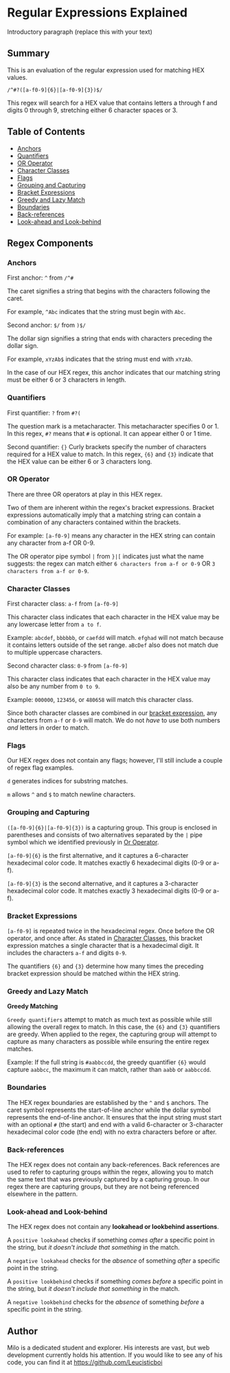 # Regular Expressions Explained

Introductory paragraph (replace this with your text)

## Summary

This is an evaluation of the regular expression used for matching HEX values.

`/^#?([a-f0-9]{6}|[a-f0-9]{3})$/`

This regex will search for a HEX value that contains letters a through f and digits 0 through 9, stretching either 6 character spaces or 3. 

## Table of Contents

- [Anchors](#anchors)
- [Quantifiers](#quantifiers)
- [OR Operator](#or-operator)
- [Character Classes](#character-classes)
- [Flags](#flags)
- [Grouping and Capturing](#grouping-and-capturing)
- [Bracket Expressions](#bracket-expressions)
- [Greedy and Lazy Match](#greedy-and-lazy-match)
- [Boundaries](#boundaries)
- [Back-references](#back-references)
- [Look-ahead and Look-behind](#look-ahead-and-look-behind)

## Regex Components

### Anchors

First anchor: `^` from `/^#`

  The caret signifies a string that begins with the characters following the caret. 
  
  For example, `^Abc` indicates that the string must begin with `Abc`.
  
Second anchor: `$/` from `)$/`

  The dollar sign signifies a string that ends with characters preceding the dollar sign. 
  
  For example, `xYzAb$` indicates that the string must end with `xYzAb`.

  In the case of our HEX regex, this anchor indicates that our matching string must be either 6 or 3 characters in length.

### Quantifiers
  
First quantifier: `?` from `#?(`

  The question mark is a metacharacter. This metacharacter specifies 0 or 1. In this regex, `#?` means that `#` is optional. It can appear either 0 or 1 time. 
  
Second quantifier: `{}`
  Curly brackets specify the number of characters required for a HEX value to match. In this regex, `{6}` and `{3}` indicate that the HEX value can be either 6 or 3 characters long.

### OR Operator
  
There are three OR operators at play in this HEX regex. 

Two of them are inherent within the regex's bracket expressions. Bracket expressions automatically imply that a matching string can contain a combination of any characters contained within the brackets. 

For example: `[a-f0-9]` means any character in the HEX string can contain any character from a-f OR 0-9.

The OR operator pipe symbol `|` from `}|[` indicates just what the name suggests: the regex can match either `6 characters from a-f or 0-9` OR `3 characters from a-f or 0-9`. 

### Character Classes

First character class: `a-f` from `[a-f0-9]`
  
  This character class indicates that each character in the HEX value may be any lowercase letter from `a to f`. 

  Example: `abcdef`, `bbbbbb`, or `caefdd` will match. `efghad` will not match because it contains letters outside of the set range. `aBcDef` also does not match due to multiple uppercase characters.

Second character class: `0-9` from `[a-f0-9]`

  This character class indicates that each character in the HEX value may also be any number from `0 to 9`. 

  Example: `000000`, `123456`, or `480658` will match this character class. 

Since both character classes are combined in our [bracket expression](#bracket-expressions), any characters from `a-f` or `0-9` will match. We do not *have* to use both numbers *and* letters in order to match.

### Flags

Our HEX regex does not contain any flags; however, I'll still include a couple of regex flag examples.

  `d` generates indices for substring matches.

  `m` allows `^` and `$` to match newline characters.

### Grouping and Capturing

`([a-f0-9]{6}|[a-f0-9]{3})` is a capturing group. This group is enclosed in parentheses and consists of two alternatives separated by the `|` pipe symbol which we identified previously in [Or Operator](#or-operator). 

  `[a-f0-9]{6}` is the first alternative, and it captures a 6-character hexadecimal color code. It matches exactly 6 hexadecimal digits (0-9 or a-f).

  `[a-f0-9]{3}` is the second alternative, and it captures a 3-character hexadecimal color code. It matches exactly 3 hexadecimal digits (0-9 or a-f).

### Bracket Expressions

`[a-f0-9]` is repeated twice in the hexadecimal regex. Once before the OR operator, and once after. As stated in [Character Classes](#character-classes), this bracket expression matches a single character that is a hexadecimal digit. It includes the characters `a-f` and digits `0-9`.

The quantifiers `{6}` and `{3}` determine how many times the preceding bracket expression should be matched within the HEX string.

### Greedy and Lazy Match

**Greedy Matching** 

`Greedy quantifiers` attempt to match as much text as possible while still allowing the overall regex to match. In this case, the `{6}` and `{3}` quantifiers are greedy. When applied to the regex, the capturing group will attempt to capture as many characters as possible while ensuring the entire regex matches.

  Example: If the full string is `#aabbccdd`, the greedy quantifier `{6}` would capture `aabbcc`, the maximum it can match, rather than `aabb` or `aabbccdd`.

### Boundaries

The HEX regex boundaries are established by the `^` and `$` anchors. The caret symbol represents the start-of-line anchor while the dollar symbol represents the end-of-line anchor. It ensures that the input string must start with an optional `#` (the start) and end with a valid 6-character or 3-character hexadecimal color code (the end) with no extra characters before or after.

### Back-references

The HEX regex does not contain any back-references. Back references are used to refer to capturing groups within the regex, allowing you to match the same text that was previously captured by a capturing group. In our regex there are capturing groups, but they are not being referenced elsewhere in the pattern.

### Look-ahead and Look-behind

The HEX regex does not contain any **lookahead or lookbehind assertions**. 

  A `positive lookahead` checks if something *comes after* a specific point in the string, but *it doesn't include that something* in the match.

  A `negative lookahead` checks for the *absence* of something *after* a specific point in the string.

  A `positive lookbehind` checks if something *comes before* a specific point in the string, but *it doesn't include that something* in the match.

  A `negative lookbehind` checks for the *absence* of something *before* a specific point in the string.

## Author

Milo is a dedicated student and explorer. His interests are vast, but web development currently holds his attention. If you would like to see any of his code, you can find it at https://github.com/Leucisticboi
